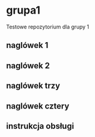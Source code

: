 # grupa1
Testowe repozytorium dla grupy 1

## naglówek 1

## naglówek 2

## naglówek trzy

## naglówek cztery

## instrukcja obsługi